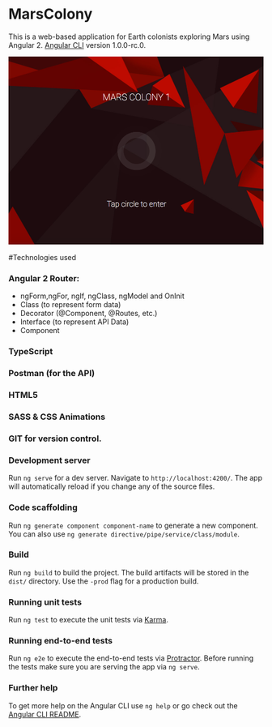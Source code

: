 # MarsColony
This is a web-based application for Earth colonists exploring Mars using Angular 2.
[Angular CLI](https://github.com/angular/angular-cli) version 1.0.0-rc.0.


![alt tag](mars.png)

#Technologies used
### Angular 2 Router:
* ngForm,ngFor, ngIf, ngClass, ngModel and OnInit
* Class (to represent form data)
* Decorator (@Component, @Routes, etc.)
* Interface (to represent API Data)
* Component
### TypeScript
### Postman (for the API)
### HTML5
### SASS & CSS Animations
### GIT for version control.


### Development server
Run `ng serve` for a dev server. Navigate to `http://localhost:4200/`. The app will automatically reload if you change any of the source files.

### Code scaffolding

Run `ng generate component component-name` to generate a new component. You can also use `ng generate directive/pipe/service/class/module`.

### Build

Run `ng build` to build the project. The build artifacts will be stored in the `dist/` directory. Use the `-prod` flag for a production build.

### Running unit tests

Run `ng test` to execute the unit tests via [Karma](https://karma-runner.github.io).

### Running end-to-end tests

Run `ng e2e` to execute the end-to-end tests via [Protractor](http://www.protractortest.org/).
Before running the tests make sure you are serving the app via `ng serve`.

### Further help

To get more help on the Angular CLI use `ng help` or go check out the [Angular CLI README](https://github.com/angular/angular-cli/blob/master/README.md).
